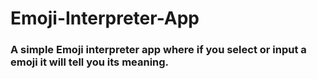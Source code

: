 # Emoji-Interpreter-App

### A simple Emoji interpreter app where if you select or input a emoji it will tell you its meaning.
